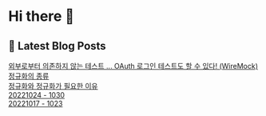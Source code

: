 # Hi there 👋

## 📕 Latest Blog Posts

<a href=https://donggi.tistory.com/111>외부로부터 의존하지 않는 테스트 ... OAuth 로그인 테스트도 할 수 있다! (WireMock)</a></br><a href=https://donggi.tistory.com/110>정규화의 종류</a></br><a href=https://donggi.tistory.com/109>정규화와 정규화가 필요한 이유</a></br><a href=https://donggi.tistory.com/108>20221024 - 1030</a></br><a href=https://donggi.tistory.com/107>20221017 - 1023</a></br>